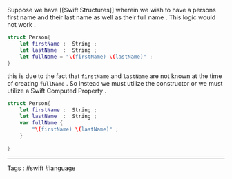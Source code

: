 
Suppose we have  [[Swift Structures]]  wherein we wish to have a persons first name and their last name as well as their full name . This logic would not work . 

```swift
struct Person{
	let firstName :  String ; 
	let lastName  :  String ; 
	let fullName = "\(firstName) \(lastName)" ; 
}
```
this is due to the fact that  `firstName` and `lastName` are not known at the time of creating `fullName` . So instead we must utilize the constructor or we must utilize a Swift Computed Property . 

```swift
struct Person{
	let firstName :  String ; 
	let lastName  :  String ; 
	var fullName {	
		"\(firstName) \(lastName)" ; 
	}
	
}

```

____


Tags : #swift #language